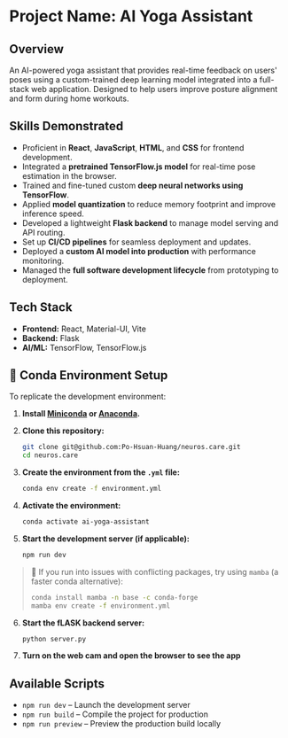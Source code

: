 # Project Name: AI Yoga Assistant

## Overview
An AI-powered yoga assistant that provides real-time feedback on users' poses using a custom-trained deep learning model integrated into a full-stack web application. Designed to help users improve posture alignment and form during home workouts.

## Skills Demonstrated
- Proficient in **React**, **JavaScript**, **HTML**, and **CSS** for frontend development.
- Integrated a **pretrained TensorFlow.js model** for real-time pose estimation in the browser.
- Trained and fine-tuned custom **deep neural networks using TensorFlow**.
- Applied **model quantization** to reduce memory footprint and improve inference speed.
- Developed a lightweight **Flask backend** to manage model serving and API routing.
- Set up **CI/CD pipelines** for seamless deployment and updates.
- Deployed a **custom AI model into production** with performance monitoring.
- Managed the **full software development lifecycle** from prototyping to deployment.

## Tech Stack
- **Frontend:** React, Material-UI, Vite
- **Backend:** Flask
- **AI/ML:** TensorFlow, TensorFlow.js

## 🧪 Conda Environment Setup

To replicate the development environment:

1. **Install [Miniconda](https://docs.conda.io/en/latest/miniconda.html) or [Anaconda](https://www.anaconda.com/).**

2. **Clone this repository:**

   ```bash
   git clone git@github.com:Po-Hsuan-Huang/neuros.care.git
   cd neuros.care
   ```

3. **Create the environment from the `.yml` file:**

   ```bash
   conda env create -f environment.yml
   ```

4. **Activate the environment:**

   ```bash
   conda activate ai-yoga-assistant
   ```

5. **Start the development server (if applicable):**

   ```bash
   npm run dev
   ```

> 📌 If you run into issues with conflicting packages, try using `mamba` (a faster conda alternative):
>
> ```bash
> conda install mamba -n base -c conda-forge
> mamba env create -f environment.yml
> ```


6. **Start the fLASK backend server:**
   ```bash
   python server.py
   ```
7. **Turn on the web cam and open the browser to see the app**

## Available Scripts
- `npm run dev` – Launch the development server
- `npm run build` – Compile the project for production
- `npm run preview` – Preview the production build locally
